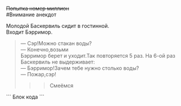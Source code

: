 ~~Попытка номер миллион~~  
#Внимание анекдот  

Молодой Баскервиль сидит в гостинной.  
Входит Бэрримор.  
>— Сэр!Можно стакан воды?  
>— Конечно,возьми  
Бэрримор берет и уходит.Так повторяется 5 раз. На 6-ой раз Баскервиль не выдерживает:  
>— Бэрримор!Зачем тебе нужно столько воды?  
>— Пожар,сэр!  
>>>Смеёмся

\```
Блок кода
\```
 

